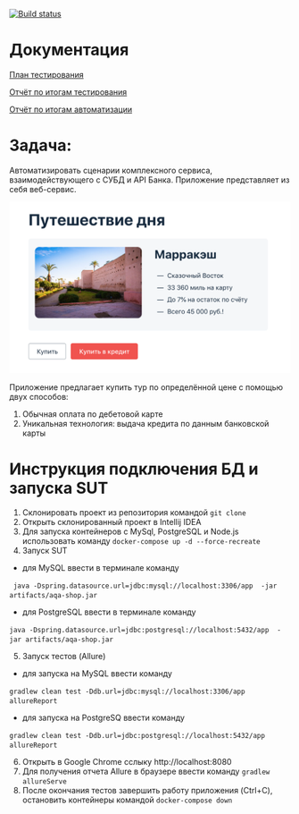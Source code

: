 
[![Build status](https://ci.appveyor.com/api/projects/status/b269cxgr93aol4jo/branch/master?svg=true)](https://ci.appveyor.com/project/IrinaVasilenko88/diploma-qa-11/branch/master)


# Документация
[План тестирования](https://github.com/IrinaVasilenko88/Diploma-QA-11/blob/master/documentation/Plan.md)

[Отчёт по итогам тестирования](https://github.com/IrinaVasilenko88/Diploma-QA-11/blob/master/documentation/Report.md)

[Отчёт по итогам автоматизации](https://github.com/IrinaVasilenko88/Diploma-QA-11/blob/master/documentation/Summary.md)

# Задача:
Автоматизировать сценарии комплексного сервиса, взаимодействующего с СУБД и API Банка.
Приложение представляет из себя веб-сервис.

![](https://github.com/IrinaVasilenko88/Diploma-QA-11/blob/master/documentation/service.png)

Приложение предлагает купить тур по определённой цене с помощью двух способов:

1. Обычная оплата по дебетовой карте
1. Уникальная технология: выдача кредита по данным банковской карты


# Инструкция подключения БД и запуска SUT
1. Склонировать проект из репозитория командой ``` git clone ```
1. Открыть склонированный проект в Intellij IDEA
1. Для запуска контейнеров с MySql, PostgreSQL и Node.js использовать команду ``` docker-compose up -d --force-recreate ```
1. Запуск SUT
- для MySQL ввести в терминале команду

``` java -Dspring.datasource.url=jdbc:mysql://localhost:3306/app  -jar artifacts/aqa-shop.jar```

- для PostgreSQL ввести в терминале команду

``` java -Dspring.datasource.url=jdbc:postgresql://localhost:5432/app  -jar artifacts/aqa-shop.jar ```

5. Запуск тестов (Allure)
-  для запуска на MySQL ввести команду

``` gradlew clean test -Ddb.url=jdbc:mysql://localhost:3306/app allureReport ```

- для запуска на PostgreSQ ввести команду

``` gradlew clean test -Ddb.url=jdbc:postgresql://localhost:5432/app allureReport ```

6. Открыть в Google Chrome сслыку http://localhost:8080
7. Для получения отчета Allure в браузере ввести команду ``` gradlew allureServe ```
8. После окончания тестов завершить работу приложения (Ctrl+C), остановить контейнеры командой ``` docker-compose down ```
